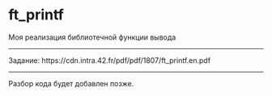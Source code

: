 # ft_printf
Моя реализация библиотечной функции вывода
 <hr>
Задание:
https://cdn.intra.42.fr/pdf/pdf/1807/ft_printf.en.pdf
<hr>
Разбор кода будет добавлен позже.

